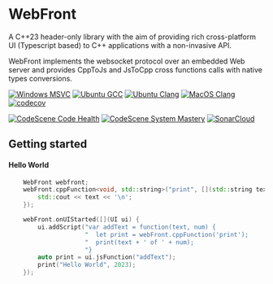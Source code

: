 # WebFront

A C++23 header-only library with the aim of providing rich cross-platform UI (Typescript based) to C++ applications with a non-invasive API.

WebFront implements the websocket protocol over an embedded Web server and provides CppToJs and JsToCpp cross functions calls with native types conversions.

[![Windows MSVC](https://github.com/ambroise-leclerc/WebFront/actions/workflows/BuildAndTest.yml/badge.svg?branch=master&os=windows-latest&compiler=msvc)](https://github.com/ambroise-leclerc/WebFront/actions/workflows/BuildAndTest.yml)
[![Ubuntu GCC](https://github.com/ambroise-leclerc/WebFront/actions/workflows/BuildAndTest.yml/badge.svg?branch=master&os=ubuntu-latest&compiler=gcc)](https://github.com/ambroise-leclerc/WebFront/actions/workflows/BuildAndTest.yml)
[![Ubuntu Clang](https://github.com/ambroise-leclerc/WebFront/actions/workflows/BuildAndTest.yml/badge.svg?branch=master&os=ubuntu-latest&compiler=clang)](https://github.com/ambroise-leclerc/WebFront/actions/workflows/BuildAndTest.yml)
[![MacOS Clang](https://github.com/ambroise-leclerc/WebFront/actions/workflows/BuildAndTest.yml/badge.svg?branch=master&os=macos-latest&compiler=clang)](https://github.com/ambroise-leclerc/WebFront/actions/workflows/BuildAndTest.yml)
[![codecov](https://codecov.io/github/ambroise-leclerc/WebFront/branch/master/graph/badge.svg?token=ODE6O36XIV)](https://codecov.io/github/ambroise-leclerc/WebFront)

[![CodeScene Code Health](https://codescene.io/projects/29377/status-badges/code-health)](https://codescene.io/projects/29377)
[![CodeScene System Mastery](https://codescene.io/projects/29377/status-badges/system-mastery)](https://codescene.io/projects/29377)
[![SonarCloud](https://sonarcloud.io/api/project_badges/measure?project=ambroise-leclerc_WebFront&metric=alert_status)](https://sonarcloud.io/dashboard?id=ambroise-leclerc_WebFront)


## Getting started

#### Hello World
```cpp
    WebFront webfront;
    webFront.cppFunction<void, std::string>("print", [](std::string text) {
        std::cout << text << '\n';
    });

    webFront.onUIStarted([](UI ui) {
        ui.addScript("var addText = function(text, num) {                 "
                     "  let print = webFront.cppFunction('print');        "
                     "  print(text + ' of ' + num);                       "
                     "}                                                   ");
        auto print = ui.jsFunction("addText");
        print("Hello World", 2023);
    });

```
